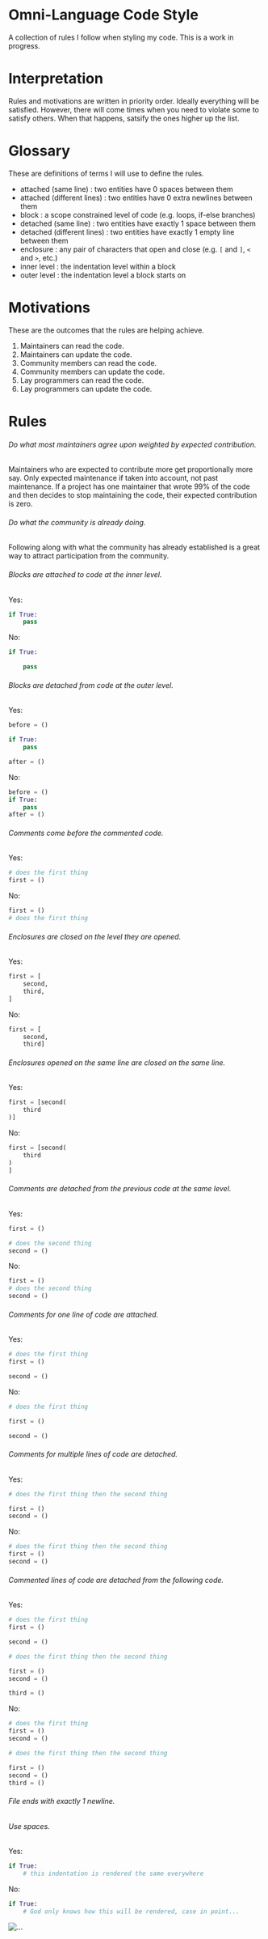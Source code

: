 # Omni-Language Code Style

A collection of rules I follow when styling my code. This is a work in progress.

# Interpretation

Rules and motivations are written in priority order. Ideally everything will be satisfied. However,
there will come times when you need to violate some to satisfy others. When that happens, satsify
the ones higher up the list.

# Glossary

These are definitions of terms I will use to define the rules.

- attached (same line) : two entities have 0 spaces between them
- attached (different lines) : two entities have 0 extra newlines between them
- block : a scope constrained level of code (e.g. loops, if-else branches)
- detached (same line) : two entities have exactly 1 space between them
- detached (different lines) : two entities have exactly 1 empty line between them
- enclosure : any pair of characters that open and close (e.g. `[` and `]`, `<` and `>`, etc.)
- inner level : the indentation level within a block
- outer level : the indentation level a block starts on

# Motivations

These are the outcomes that the rules are helping achieve.

1. Maintainers can read the code.
2. Maintainers can update the code.
3. Community members can read the code.
4. Community members can update the code.
5. Lay programmers can read the code.
6. Lay programmers can update the code.

# Rules

###### Do what most maintainers agree upon weighted by expected contribution.

Maintainers who are expected to contribute more get proportionally more say. Only expected
maintenance if taken into account, not past maintenance. If a project has one maintainer that wrote
99% of the code and then decides to stop maintaining the code, their expected contribution is zero.

###### Do what the community is already doing.

Following along with what the community has already established is a great way to attract
participation from the community.

###### Blocks are attached to code at the inner level.

Yes:

```python
if True:
    pass
```

No:

```python
if True:

    pass
```

###### Blocks are detached from code at the outer level.

Yes:

```python
before = ()

if True:
    pass

after = ()
```

No:

```python
before = ()
if True:
    pass
after = ()
```

###### Comments come before the commented code.

Yes:

```python
# does the first thing
first = ()
```

No:

```python
first = ()
# does the first thing
```

###### Enclosures are closed on the level they are opened.

Yes:

```python
first = [
    second,
    third,
]
```

No:

```python
first = [
    second,
    third]
```

###### Enclosures opened on the same line are closed on the same line.

Yes:

```python
first = [second(
    third
)]
```

No:

```python
first = [second(
    third
)
]
```

###### Comments are detached from the previous code at the same level.

Yes:

```python
first = ()

# does the second thing
second = ()
```

No:

```python
first = ()
# does the second thing
second = ()
```

###### Comments for one line of code are attached.

Yes:

```python
# does the first thing
first = ()

second = ()
```

No:

```python
# does the first thing

first = ()

second = ()
```

###### Comments for multiple lines of code are detached.

Yes:

```python
# does the first thing then the second thing

first = ()
second = ()
```

No:

```python
# does the first thing then the second thing
first = ()
second = ()
```

###### Commented lines of code are detached from the following code.

Yes:

```python
# does the first thing
first = ()

second = ()

# does the first thing then the second thing

first = ()
second = ()

third = ()
```

No:

```python
# does the first thing
first = ()
second = ()

# does the first thing then the second thing

first = ()
second = ()
third = ()
```

###### File ends with exactly 1 newline.

###### Use spaces.

Yes:

```python
if True:
    # this indentation is rendered the same everywhere
```

No:

```python
if True:
	# God only knows how this will be rendered, case in point...
```

![...](assets/facepalm.png)
